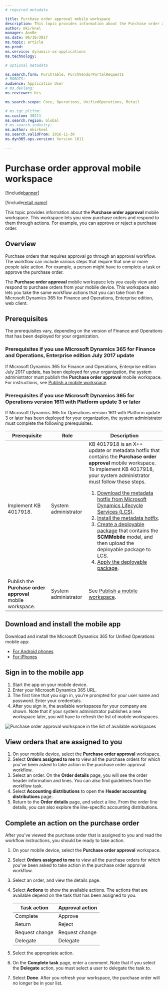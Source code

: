 ```yaml
---
# required metadata

title: Purchase order approval mobile workspace
description: This topic provides information about the Purchase order approval mobile workspace, which lets you view purchase orders and respond to them through actions. For example, you can approve or reject a purchase order.
author: mkirknel 
manager: AnnBe
ms.date: 06/16/2017
ms.topic: article
ms.prod: 
ms.service: dynamics-ax-applications
ms.technology: 

# optional metadata

ms.search.form: PurchTable, PurchVendorPortalRequests
# ROBOTS: 
audience: Application User
# ms.devlang: 
ms.reviewer: bis

ms.search.scope: Core, Operations, UnifiedOperations, Retail

# ms.tgt_pltfrm: 
ms.custom: 30211
ms.search.region: Global
# ms.search.industry: 
ms.author: mkirknel
ms.search.validFrom: 2016-11-30 
ms.dyn365.ops.version: Version 1611 

---
```


# Purchase order approval mobile workspace

[!include[banner](../includes/banner.md)]

[!include[retail name](../includes/retail-name.md)]

This topic provides information about the **Purchase order approval** mobile workspace. This workspace lets you view purchase orders and respond to them through actions. For example, you can approve or reject a purchase order.
 
## Overview 
Purchase orders that requires approval go through an approval workflow. The workflow can include various steps that require that one or more people take action. For example, a person might have to complete a task or approve the purchase order. 

The **Purchase order approval** mobile workspace lets you easily view and respond to purchase orders from your mobile device. This workspace also lets you take the same workflow actions that you can take from the Microsoft Dynamics 365 for Finance and Operations, Enterprise edition, web client.

## Prerequisites
The prerequisites vary, depending on the version of Finance and Operations that has been deployed for your organization.

### Prerequisites if you use Microsoft Dynamics 365 for Finance and Operations, Enterprise edition July 2017 update 
If Microsoft Dynamics 365 for Finance and Operations, Enterprise edition July 2017 update, has been deployed for your organization, the system administrator must publish the **Purchase order approval** mobile workspace. For instructions, see [Publish a mobile workspace](/dynamics365/unified-operations/dev-itpro/mobile-apps/publish-mobile-workspace).

### Prerequisites if you use Microsoft Dynamics 365 for Operations version 1611 with Platform update 3 or later
If Microsoft Dynamics 365 for Operations version 1611 with Platform update 3 or later has been deployed for your organization, the system administrator must complete the following prerequisites. 

<table>
<thead>
<tr class="header">
<th>Prerequisite</th>
<th>Role</th>
<th>Description</th>
</tr>
</thead>
<tbody>
<tr class="odd">
<td>Implement KB 4017918.</td>
<td>System administrator</td>
<td>KB 4017918 is an X++ update or metadata hotfix that contains the <strong>Purchase order approval</strong> mobile workspace. To implement KB 4017918, your system administrator must follow these steps.
<ol>
<li><a href="/dynamics365/unified-operations/dev-itpro/migration-upgrade/download-hotfix-lcs">Download the metadata hotfix from Microsoft Dynamics Lifecycle Services (LCS)</a>.</li>
<li><a href="/dynamics365/unified-operations/dev-itpro/migration-upgrade/install-metadata-hotfix-package">Install the metadata hotfix</a>.</li>
<li><a href="/dynamics365/unified-operations/dev-itpro/deployment/create-apply-deployable-package">Create a deployable package</a> that contains the <strong>SCMMobile</strong> model, and then upload the deployable package to LCS.</li>
<li><a href="/dynamics365/unified-operations/dev-itpro/deployment/apply-deployable-package-system">Apply the deployable package</a>.</li>
</ol></td>
</tr>
<tr class="even">
<td>Publish the <strong>Purchase order approval</strong> mobile workspace.</td>
<td>System administrator</td>
<td>See <a href="/dynamics365/unified-operations/dev-itpro/mobile-apps/publish-mobile-workspace">Publish a mobile workspace</a>.</td>
</tr>
</tbody>
</table>

## Download and install the mobile app
Download and install the Microsoft Dynamics 365 for Unified Operations mobile app:

- [For Android phones](https://go.microsoft.com/fwlink/?linkid=850662)
- [For iPhones](https://go.microsoft.com/fwlink/?linkid=850663)


## Sign in to the mobile app

1. Start the app on your mobile device.
2. Enter your Microsoft Dynamics 365 URL.
3. The first time that you sign in, you're prompted for your user name and password. Enter your credentials.
4. After you sign in, the available workspaces for your company are shown. Note that if your system administrator publishes a new workspace later, you will have to refresh the list of mobile workspaces.

![Purchase order approval workspace in the list of available workspaces](./media/po-workspaces.png)

## View orders that are assigned to you
1. On your mobile device, select the **Purchase order approval** workspace.
2. Select **Orders assigned to me** to view all the purchase orders for which you've been asked to take action in the purchase order approval workflow.
3. Select an order. On the **Order details** page, you will see the order header information and lines. You can also find guidelines from the workflow task.
4. Select **Accounting distributions** to open the **Header accounting distributions** page.
5. Return to the **Order details** page, and select a line. From the order line details, you can also explore the line-specific accounting distributions.

## Complete an action on the purchase order
After you've viewed the purchase order that is assigned to you and read the workflow instructions, you should be ready to take action.

1. On your mobile device, select the **Purchase order approval** workspace.
2. Select **Orders assigned to me** to view all the purchase orders for which you've been asked to take action in the purchase order approval workflow.
3. Select an order, and view the details page.
4. Select **Actions** to show the available actions. The actions that are available depend on the task that has been assigned to you.

    | Task action    | Approval action  |
    |----------------|------------------|
    | Complete       | Approve          |
    | Return         | Reject           |
    | Request change | Request change   |
    | Delegate       | Delegate         |

5. Select the appropriate action.
6. On the **Complete task** page, enter a comment. Note that if you select the **Delegate** action, you must select a user to delegate the task to.
7. Select **Done**. After you refresh your workspace, the purchase order will no longer be in your list. 
